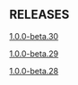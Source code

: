 ## RELEASES

[1.0.0-beta.30](releases/1.0.0-beta.30/changelog.md)

[1.0.0-beta.29](releases/1.0.0-beta.29/changelog.md)

[1.0.0-beta.28](releases/1.0.0-beta.28/changelog.md)
